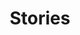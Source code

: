 ---
draft: true
title: Stories
description: 'Stories from Tennessee Ecological Services Field Office.'
nav: Stories
facebook: FWSTNFO
type: field-station
query: 'Tennessee Ecological Services Field Office'
section: articles
tags:
    - 'Tennessee Ecological Services Field Office'
updated: 'September 12th, 2019'
---